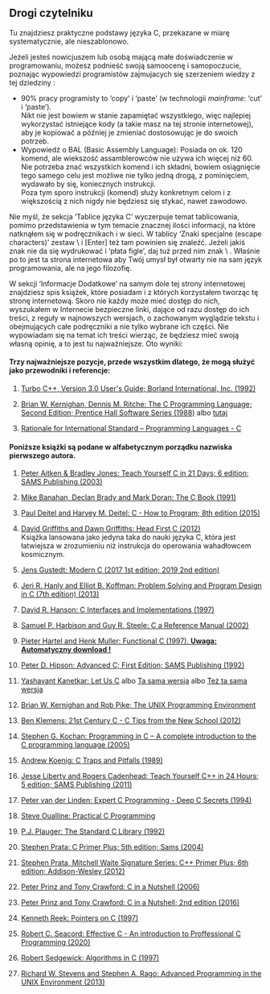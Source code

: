 ## Drogi czytelniku

Tu znajdziesz praktyczne podstawy języka C, przekazane w miarę systematycznie, ale nieszablonowo. <br>

Jeżeli jesteś nowicjuszem lub osobą mającą małe doświadczenie w programowaniu, możesz podnieść swoją samoocenę i samopoczucie,  poznając wypowiedzi programistów zajmujacych się szerzeniem wiedzy z tej dziedziny : <br>
- 90% pracy programisty to ‘copy’ i ‘paste’ (w technologii *mainframe*: ‘cut’ i ‘paste’). <br>
  Nikt nie jest bowiem w stanie zapamiętać wszystkiego, więc najlepiej wykorzystać istniejące kody (a takie masz na tej stronie internetowej), aby je kopiować a później je zmieniać dostosowując je do swoich potrzeb. <br>
- Wypowiedź o BAL (Basic Assembly Language): Posiada on ok. 120 komend, ale wiekszość assamblerowców  nie używa ich więcej niż 60. <br>
  Nie potrzeba znać wszystkich komend i ich składni, bowiem osiągnięcie tego samego celu jest możliwe nie tylko jedną drogą, z pominięciem, wydawało by się,  koniecznych instrukcji. <br>
  Poza tym sporo instrukcji (komend) służy konkretnym celom i z większością z nich nigdy nie będziesz się stykać, nawet zawodowo. <br>

Nie myśl, że sekcja ‘Tablice języka C’ wyczerpuje temat  tablicowania, pomimo przedstawienia w tym temacie znacznej ilości informacji, na które natknąłem się w podręcznikach i w sieci. W tablicy ‘Znaki specjalne (escape characters)’ zestaw \ i [Enter] też tam powinien się znaleźć. Jeżeli jakiś znak nie da się wydrukować i ‘płata figle’, daj tuż przed nim znak \ . Właśnie po to jest ta strona internetowa aby Twój umysł był otwarty nie na sam język programowania, ale na jego filozofię. <br>

W sekcji ‘Informacje Dodatkowe’ na samym dole tej strony internetowej znajdziesz spis książek, które posiadam i z których korzystałem tworząc tę stronę internetową. Skoro nie każdy może mieć dostęp do nich, wyszukałem w Internecie bezpieczne linki, dające od razu dostęp do ich treści, z reguły w najnowszych wersjach, o zachowanym wyglądzie tekstu i obejmujących całe podręczniki a nie tylko wybrane ich części. Nie wypowiadam się na temat ich treści wierząc, że będziesz mieć swoją własną opinię, a to jest tu najważniejsze. Oto wyniki: <br>

#### Trzy najważniejsze pozycje, przede wszystkim dlatego, że mogą służyć jako przewodniki i referencje:
	
1. [Turbo C++, Version 3.0 User's Guide; Borland International, Inc. (1992)](https://archive.org/details/bitsavers_borlandturide1992_32222686/page/13/mode/2up) 

2. [Brian W. Kernighan, Dennis M. Ritche: The C Programming Language; Second Edition; Prentice Hall Software Series (1988)](https://venkivasamsetti.github.io/ebookworm.github.io/Books/cse/C%20Programming%20Language%20(2nd%20Edition).pdf) 
albo [tutaj](https://github.com/media-lib/c_lib/blob/master/c/Kernighan%2C%20Ritchie%20-%20The%20C%20Programming%20Language%2C%202nd%20edition.pdf) 

3. [Rationale for International Standard – Programming Languages - C](https://www.open-std.org/JTC1/SC22/WG14/www/C99RationaleV5.10.pdf)

#### Poniższe książki są podane w alfabetycznym porządku nazwiska pierwszego autora.

1. [Peter Aitken & Bradley Jones: Teach Yourself C in 21 Days; 6 edition; SAMS Publishing (2003)](https://github.com/SlauICT/C-Programming-Year-I/blob/master/Sams%20Teach%20Yourself%20C%20in%2021%20Days%20(6th%20Edition).pdf)  

2. [Mike Banahan, Declan Brady and Mark Doran: The C Book (1991)](https://publications.gbdirect.co.uk/c_book/)  

3. [Paul Deitel and Harvey M. Deitel: C - How to Program; 8th edition (2015)](https://faculty.ksu.edu.sa/sites/default/files/c_how_to_program_with_an_introduction_to_c_global_edition_8th_edition.pdf)  

4. [David Griffiths and Dawn Griffiths: Head First C (2012)](https://karadev.net/uroci/filespdf/files/head-first-c-o-reilly-david-grifffiths-dawn-griffiths.pdf)
<br> Książka lansowana jako jedyna taka do nauki języka C, która jest łatwiejsza w zrozumieniu niż instrukcja do operowania wahadłowcem kosmicznym. 

5. [Jens Gustedt: Modern C (2017 1st edition; 2019 2nd edition)](https://hyse.org/pdf/ModernC.pdf)

6. [Jeri R. Hanly and Elliot B. Koffman: Problem Solving and Program Design in C (7th edition) (2013)](https://github.com/JBHipple/CIS236-C/blob/master/Problem%20Solving%20And%20Program%20Design%20In%20C%20-%207th%20Edition.pdf)

7. [David R. Hanson: C Interfaces and Implementations (1997)](https://github.com/Algorithm-Master/Books/blob/master/David_R_Hanson-C_Interfaces_and_Implementations-EN.pdf)

8. [Samuel P. Harbison and Guy R. Steele: C a Reference Manual (2002)](https://github.com/auspbro/ebook-c/blob/master/C%20A%20Reference%20Manual%20Fifth%20Edition.pdf)

9. [Pieter Hartel and Henk Muller: Functional C (1997).  **Uwaga: Automatyczny download !**](https://research.utwente.nl/files/5128727/book.pdf)

10. [Peter D. Hipson: Advanced C; First Edition; SAMS Publishing (1992)](https://studfile.net/preview/415063/)

11. [Yashavant Kanetkar: Let Us C](http://pdvpmtasgaon.edu.in/uploads/dptcomputer/Let%20us%20c%20-%20yashwantkanetkar.pdf)
albo
[Ta sama wersja](https://drive.google.com/file/d/0B_MYr_mKaDLuMDAyOGFkYzMtMjg4My00YjY3LWJjNzEtMWMzODQyZjNhZTJj/view?resourcekey=0-378U_IHsqHaA82lDRJxYow)
albo
[Też ta sama wersja](https://github.com/rah00l/c_language/blob/master/Let%20us%20C%20by%20Yashwant%20Kanetkar.pdf)

12. [Brian W. Kernighan and Rob Pike: The UNIX Programming Environment](https://github.com/tcd/tupe/blob/master/the-unix-programming-environment-kernighan-pike.pdf)

13. [Ben Klemens: 21st Century C - C Tips from the New School (2012)](https://karadev.net/uroci/filespdf/files/21st-century-c-o-reilly-ben-klemens.pdf)

14. [Stephen G. Kochan: Programming in C – A complete introduction to the C programming language (2005)](http://debracollege.dspaces.org/bitstream/123456789/401/1/Programming%20in%20C%20by%20Stephen%20G%20Kochan.pdf)

15. [Andrew Koenig: C Traps and Pitfalls (1989)](https://altair.pw/pub/doc/unix/C%20Traps%20and%20Pitfalls.pdf)

16. [Jesse Liberty and Rogers Cadenhead: Teach Yourself C++ in 24 Hours; 5 edition; SAMS Publishing (2011)](https://epdf.pub/sams-teach-yourself-c-in-24-hours50fb30568a883c475e33bbfe6930d12263626.html)

17. [Peter van der Linden: Expert C Programming - Deep C Secrets (1994)](https://progforperf.github.io/Expert_C_Programming.pdf)

18. [Steve Oualline: Practical C Programming](https://repo.zenk-security.com/Programmation/O%20Reilly%20-%20Practical%20C%20Programming,%203rd%20Edition.pdf)

19. [P.J. Plauger: The Standard C Library (1992)](https://github.com/courses-at-nju-by-hfwei/cpl-resources/blob/main/books/C%20References/The%20Standard%20C%20Library.pdf) 

20. [Stephen Prata: C Primer Plus; 5th edition; Sams (2004)](https://www.cl72.org/070documents/C/c-primer.pdf)

21. [Stephen Prata, Mitchell Waite Signature Series: C++ Primer Plus; 6th edition; Addison-Wesley (2012)](https://zhjwpku.com/assets/pdf/books/C++.Primer.Plus.6th.Edition.Oct.2011.pdf)  

22. [Peter Prinz and Tony Crawford: C in a Nutshell (2006)](https://github.com/AGHABEY/Books/blob/master/c-in-a-nutshell-o-reilly-peter-prinz-tony-crawford.pdf)

23. [Peter Prinz and Tony Crawford: C in a Nutshell; 2nd edition (2016)](https://github.com/b09/c_resources/blob/master/C%20in%20a%20Nutshell%2C%20Second%20Edition.pdf)

24. [Kenneth Reek: Pointers on C (1997)](https://github.com/arronwelch/C/blob/main/Pointers%20on%20C%20by%20Kenneth%20Reek%20(z-lib.org).pdf)

25. [Robert C. Seacord: Effective C - An introduction to Proffessional C Programming (2020)](https://k0d.cc/storage/books/C/Effective%20C%20An%20Introduction%20to%20Professional%20C%20Programming%20(Seacord).pdf)

26. [Robert Sedgewick: Algorithms in C (1997)](https://github.com/AzatAI/cs_books/blob/master/Algorithms%20in%20C(Robert%20Sedgewick).pdf)

27. [Richard W. Stevens and Stephen A. Rago: Advanced Programming in the UNIX Environment (2013)](https://www.unisainformatica.it/upload/files/Sistemi%20Operativi/Appunti/Advanced%20Programming%20in%20the%20UNIX%20Environment.pdf)

<br>
